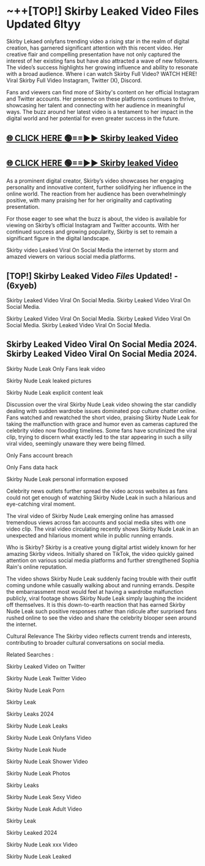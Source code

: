 # ~++[TOP!] Skirby Leaked Video Files Updated 6ltyy

 Skirby Lekaed onlyfans trending video a rising star in the realm of digital creation, has garnered significant attention with this recent video. Her creative flair and compelling presentation have not only captured the interest of her existing fans but have also attracted a wave of new followers. The video’s success highlights her growing influence and ability to resonate with a broad audience.
Where i can watch  Skirby Full Video? WATCH HERE! Viral  Skirby Full Video Instagram, Twitter (X), Discord.


Fans and viewers can find more of  Skirby's content on her official Instagram and Twitter accounts. Her presence on these platforms continues to thrive, showcasing her talent and connecting with her audience in meaningful ways. The buzz around her latest video is a testament to her impact in the digital world and her potential for even greater success in the future.


## [🌐 CLICK HERE 🟢==►►  Skirby leaked Video ](https://onlyclips.site?title=Skirby&ref=git)

## [🌐 CLICK HERE 🟢==►►  Skirby leaked Video ](https://onlyclips.site?title=Skirby&ref=git)


As a prominent digital creator,  Skirby’s video showcases her engaging personality and innovative content, further solidifying her influence in the online world. The reaction from her audience has been overwhelmingly positive, with many praising her for her originality and captivating presentation.

For those eager to see what the buzz is about, the video is available for viewing on  Skirby’s official Instagram and Twitter accounts. With her continued success and growing popularity,  Skirby is set to remain a significant figure in the digital landscape.


  Skirby video Leaked Viral On Social Media the internet by storm and amazed viewers on various social media platforms.


## [TOP!]  Skirby Leaked Video *Files* Updated! - (6xyeb) 

 Skirby Leaked Video Viral On Social Media. Skirby Leaked Video Viral On Social Media.

 Skirby Leaked Video Viral On Social Media. Skirby Leaked Video Viral On Social Media. Skirby Leaked Video Viral On Social Media.


##  Skirby Leaked Video Viral On Social Media 2024. Skirby Leaked Video Viral On Social Media 2024.
 Skirby Nude Leak Only Fans leak video

 Skirby Nude Leak leaked pictures

 Skirby Nude Leak explicit content leak

Discussion over the viral  Skirby Nude Leak video showing the star candidly dealing with sudden wardrobe issues dominated pop culture chatter online. Fans watched and rewatched the short video, praising  Skirby Nude Leak for taking the malfunction with grace and humor even as cameras captured the celebrity video now flooding timelines. Some fans have scrutinized the viral clip, trying to discern what exactly led to the star appearing in such a silly viral video, seemingly unaware they were being filmed.


Only Fans account breach

Only Fans data hack

 Skirby Nude Leak personal information exposed

Celebrity news outlets further spread the video across websites as fans could not get enough of watching  Skirby Nude Leak in such a hilarious and eye-catching viral moment.


The viral video of  Skirby Nude Leak emerging online has amassed tremendous views across fan accounts and social media sites with one video clip. The viral video circulating recently shows  Skirby Nude Leak in an unexpected and hilarious moment while in public running errands.


Who is  Skirby?  Skirby is a creative young digital artist widely known for her amazing  Skirby videos. Initially shared on TikTok, the video quickly gained attention on various social media platforms and further strengthened Sophia Rain's online reputation.

The video shows  Skirby Nude Leak suddenly facing trouble with their outfit coming undone while casually walking about and running errands. Despite the embarrassment most would feel at having a wardrobe malfunction publicly, viral footage shows  Skirby Nude Leak simply laughing the incident off themselves. It is this down-to-earth reaction that has earned  Skirby Nude Leak such positive responses rather than ridicule after surprised fans rushed online to see the video and share the celebrity blooper seen around the internet.

Cultural Relevance The  Skirby video reflects current trends and interests, contributing to broader cultural conversations on social media.

Related Searches :

 Skirby Leaked Video on Twitter

 Skirby Nude Leak Twitter Video

 Skirby Nude Leak Porn

 Skirby Leak 

 Skirby Leaks 2024

 Skirby Nude Leak Leaks

 Skirby Nude Leak Onlyfans Video

 Skirby Nude Leak Nude

 Skirby Nude Leak Shower Video

 Skirby Nude Leak Photos

 Skirby Leaks

 Skirby Nude Leak Sexy Video

 Skirby Nude Leak Adult Video

 Skirby Leak

 Skirby Leaked 2024

 Skirby Nude Leak xxx Video

 Skirby Nude Leak Leaked